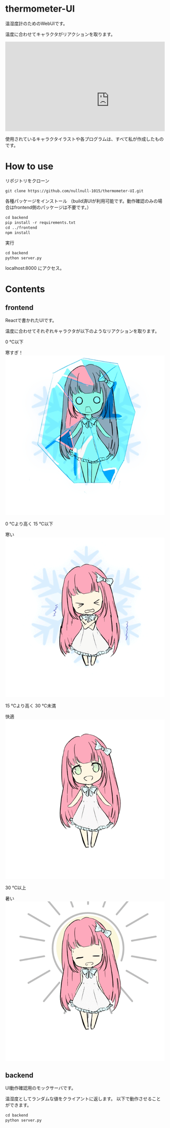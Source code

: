 # thermometer-UI

温湿度計のためのWebUIです。

温度に合わせてキャラクタがリアクションを取ります。
<div style="position: relative; padding-bottom: 56.25%; height: 0; overflow: hidden;">
    <iframe
        width="656"
        height="369"
        src="https://www.youtube.com/embed/Xn22NpE-eiw"
        title="温湿度計UI"
        frameborder="0"
        allow="accelerometer; autoplay; clipboard-write; encrypted-media; gyroscope; picture-in-picture; web-share" referrerpolicy="strict-origin-when-cross-origin"
        allowfullscreen></iframe>
</div>

使用されているキャラクタイラストや各プログラムは、すべて私が作成したものです。

# How to use
リポジトリをクローン

```
git clone https://github.com/nullnull-1015/thermometer-UI.git
```

各種パッケージをインストール
（build済UIが利用可能です。動作確認のみの場合はfrontend側のパッケージは不要です。）

```
cd backend
pip install -r requirements.txt
cd ../frontend
npm install
```

実行

```
cd backend
python server.py
```

localhost:8000 にアクセス。

# Contents
## frontend
Reactで書かれたUIです。

温度に合わせてそれぞれキャラクタが以下のようなリアクションを取ります。

0 ℃以下

寒すぎ！
![寒すぎ](/frontend/public/2cold.jpeg)

0 ℃より高く 15 ℃以下

寒い
![寒い](/frontend/public/cold.gif)

15 ℃より高く 30 ℃未満

快適
![快適](/frontend/public/comfort.gif)

30 ℃以上

暑い
![暑い](/frontend/public/hot.gif)

## backend
UI動作確認用のモックサーバです。

温湿度としてランダムな値をクライアントに返します。
以下で動作させることができます。

```
cd backend
python server.py
```